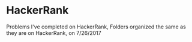 # HackerRank
Problems I've completed on HackerRank, Folders organized the same as they are on HackerRank, on 7/26/2017
